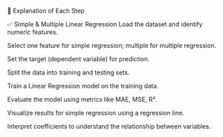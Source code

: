 📌 Explanation of Each Step

✅ Simple & Multiple Linear Regression
Load the dataset and identify numeric features.

Select one feature for simple regression; multiple for multiple regression.

Set the target (dependent variable) for prediction.

Split the data into training and testing sets.

Train a Linear Regression model on the training data.

Evaluate the model using metrics like MAE, MSE, R².

Visualize results for simple regression using a regression line.

Interpret coefficients to understand the relationship between variables.


